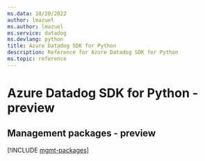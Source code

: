 ```yaml
---
ms.data: 10/20/2022
author: lmazuel
ms.author: lmazuel
ms.service: datadog
ms.devlang: python
title: Azure Datadog SDK for Python
description: Reference for Azure Datadog SDK for Python
ms.topic: reference
---
```

# Azure Datadog SDK for Python - preview

## Management packages - preview
[!INCLUDE [mgmt-packages](datadog-mgmt-index.md)]